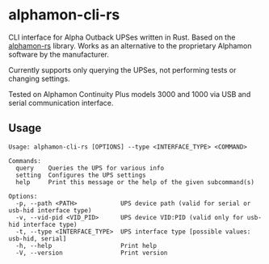 # alphamon-cli-rs

CLI interface for Alpha Outback UPSes written in Rust. Based on the [alphamon-rs](https://github.com/timleg002/alphamon-rs) library. Works as an alternative to the proprietary Alphamon software by the manufacturer. 

Currently supports only querying the UPSes, not performing tests or changing settings.

Tested on Alphamon Continuity Plus models 3000 and 1000 via USB and serial communication interface.

## Usage

```
Usage: alphamon-cli-rs [OPTIONS] --type <INTERFACE_TYPE> <COMMAND>

Commands:
  query    Queries the UPS for various info
  setting  Configures the UPS settings
  help     Print this message or the help of the given subcommand(s)

Options:
  -p, --path <PATH>            UPS device path (valid for serial or usb-hid interface type)
  -v, --vid-pid <VID_PID>      UPS device VID:PID (valid only for usb-hid interface type)
  -t, --type <INTERFACE_TYPE>  UPS interface type [possible values: usb-hid, serial]
  -h, --help                   Print help
  -V, --version                Print version
```